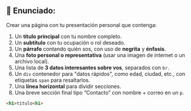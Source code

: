 ## 📝 Enunciado:

Crear una página con tu presentación personal que contenga:

1. Un **título principal** con tu nombre completo.
2. Un **subtítulo** con tu ocupación o rol deseado.
3. Un **párrafo** contando quién sos, con uso de **negrita** y **énfasis**.
4. Una **foto personal o representativa** (usar una imagen de internet o un archivo local).
5. Una lista de **3 datos interesantes sobre vos**, separados con `br`.
6. Un `div` contenedor para "datos rápidos", como edad, ciudad, etc., con etiquetas `span` para resaltarlos.
7. Una **línea horizontal** para dividir secciones.
8. Una breve sección final tipo “Contacto” con nombre + correo en un `p`.


```html
<h1>titulo<h1>
```
